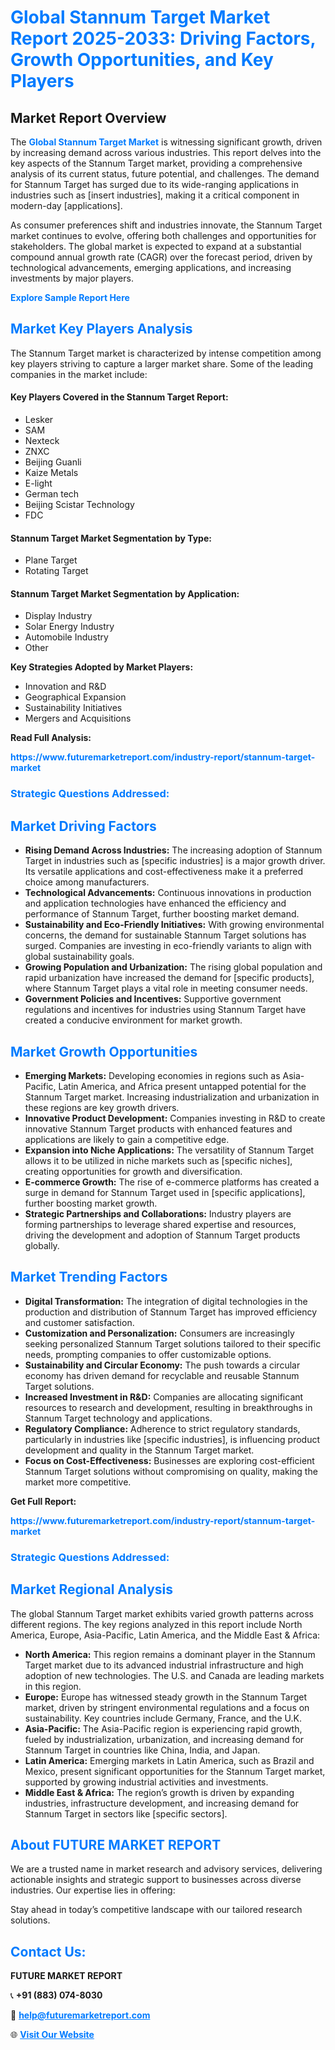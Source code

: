 <h1 style="color: #007BFF;">Global Stannum Target Market Report 2025-2033: Driving Factors, Growth Opportunities, and Key Players</h1>

<section id="overview">
<h2>Market Report Overview</h2>
<p>The <a href="https://www.futuremarketreport.com/industry-report/stannum-target-market" style="color: #007BFF; text-decoration: none;"><strong>Global Stannum Target Market</strong></a> is witnessing significant growth, driven by increasing demand across various industries. This report delves into the key aspects of the Stannum Target market, providing a comprehensive analysis of its current status, future potential, and challenges. The demand for Stannum Target has surged due to its wide-ranging applications in industries such as [insert industries], making it a critical component in modern-day [applications].</p>
<p>As consumer preferences shift and industries innovate, the Stannum Target market continues to evolve, offering both challenges and opportunities for stakeholders. The global market is expected to expand at a substantial compound annual growth rate (CAGR) over the forecast period, driven by technological advancements, emerging applications, and increasing investments by major players.</p>
</section>

<section id="overview">
<p><a href="https://www.futuremarketreport.com/request-sample/reportId=86397" style="color: #007BFF; text-decoration: none;"><strong>Explore Sample Report Here</strong></a></p>
</section>

<section id="key-players">
<h2 style="color: #007BFF;">Market Key Players Analysis</h2>
<p>The Stannum Target market is characterized by intense competition among key players striving to capture a larger market share. Some of the leading companies in the market include:</p>
<h4>Key Players Covered in the Stannum Target Report:</h4>
<ul><li>Lesker</li><li>SAM</li><li>Nexteck</li><li>ZNXC</li><li>Beijing Guanli</li><li>Kaize Metals</li><li>E-light</li><li>German tech</li><li>Beijing Scistar Technology</li><li>FDC</li></ul>
<h4>Stannum Target Market Segmentation by Type:</h4>
<ul><li>Plane Target</li><li>Rotating Target</li></ul>

<h4>Stannum Target Market Segmentation by Application:</h4>
<ul><li>Display Industry</li><li>Solar Energy Industry</li><li>Automobile Industry</li><li>Other</li></ul>
<p><strong>Key Strategies Adopted by Market Players:</strong></p>
<ul>
<li>Innovation and R&D</li>
<li>Geographical Expansion</li>
<li>Sustainability Initiatives</li>
<li>Mergers and Acquisitions</li>
</ul>
</section>

<section>
<p><strong>Read Full Analysis: </strong></p><a href="https://www.futuremarketreport.com/industry-report/stannum-target-market" style="color: #007BFF; text-decoration: none;"><strong>https://www.futuremarketreport.com/industry-report/stannum-target-market</strong></a>
<h3 style="color: #007BFF;">Strategic Questions Addressed:</h3>
</section>

<section id="driving-factors">
<h2 style="color: #007BFF;">Market Driving Factors</h2>
<ul>
<li><strong>Rising Demand Across Industries:</strong> The increasing adoption of Stannum Target in industries such as [specific industries] is a major growth driver. Its versatile applications and cost-effectiveness make it a preferred choice among manufacturers.</li>
<li><strong>Technological Advancements:</strong> Continuous innovations in production and application technologies have enhanced the efficiency and performance of Stannum Target, further boosting market demand.</li>
<li><strong>Sustainability and Eco-Friendly Initiatives:</strong> With growing environmental concerns, the demand for sustainable Stannum Target solutions has surged. Companies are investing in eco-friendly variants to align with global sustainability goals.</li>
<li><strong>Growing Population and Urbanization:</strong> The rising global population and rapid urbanization have increased the demand for [specific products], where Stannum Target plays a vital role in meeting consumer needs.</li>
<li><strong>Government Policies and Incentives:</strong> Supportive government regulations and incentives for industries using Stannum Target have created a conducive environment for market growth.</li>
</ul>
</section>

<section id="growth-opportunities">
<h2 style="color: #007BFF;">Market Growth Opportunities</h2>
<ul>
<li><strong>Emerging Markets:</strong> Developing economies in regions such as Asia-Pacific, Latin America, and Africa present untapped potential for the Stannum Target market. Increasing industrialization and urbanization in these regions are key growth drivers.</li>
<li><strong>Innovative Product Development:</strong> Companies investing in R&D to create innovative Stannum Target products with enhanced features and applications are likely to gain a competitive edge.</li>
<li><strong>Expansion into Niche Applications:</strong> The versatility of Stannum Target allows it to be utilized in niche markets such as [specific niches], creating opportunities for growth and diversification.</li>
<li><strong>E-commerce Growth:</strong> The rise of e-commerce platforms has created a surge in demand for Stannum Target used in [specific applications], further boosting market growth.</li>
<li><strong>Strategic Partnerships and Collaborations:</strong> Industry players are forming partnerships to leverage shared expertise and resources, driving the development and adoption of Stannum Target products globally.</li>
</ul>
</section>

<section id="trending-factors">
<h2 style="color: #007BFF;">Market Trending Factors</h2>
<ul>
<li><strong>Digital Transformation:</strong> The integration of digital technologies in the production and distribution of Stannum Target has improved efficiency and customer satisfaction.</li>
<li><strong>Customization and Personalization:</strong> Consumers are increasingly seeking personalized Stannum Target solutions tailored to their specific needs, prompting companies to offer customizable options.</li>
<li><strong>Sustainability and Circular Economy:</strong> The push towards a circular economy has driven demand for recyclable and reusable Stannum Target solutions.</li>
<li><strong>Increased Investment in R&D:</strong> Companies are allocating significant resources to research and development, resulting in breakthroughs in Stannum Target technology and applications.</li>
<li><strong>Regulatory Compliance:</strong> Adherence to strict regulatory standards, particularly in industries like [specific industries], is influencing product development and quality in the Stannum Target market.</li>
<li><strong>Focus on Cost-Effectiveness:</strong> Businesses are exploring cost-efficient Stannum Target solutions without compromising on quality, making the market more competitive.</li>
</ul>
</section>

<section>
<p><strong>Get Full Report: </strong></p><a href="https://www.futuremarketreport.com/industry-report/stannum-target-market" style="color: #007BFF; text-decoration: none;"><strong>https://www.futuremarketreport.com/industry-report/stannum-target-market</strong></a>
<h3 style="color: #007BFF;">Strategic Questions Addressed:</h3>
</section>


<section id="regional-analysis">
<h2 style="color: #007BFF;">Market Regional Analysis</h2>
<p>The global Stannum Target market exhibits varied growth patterns across different regions. The key regions analyzed in this report include North America, Europe, Asia-Pacific, Latin America, and the Middle East & Africa:</p>
<ul>
<li><strong>North America:</strong> This region remains a dominant player in the Stannum Target market due to its advanced industrial infrastructure and high adoption of new technologies. The U.S. and Canada are leading markets in this region.</li>
<li><strong>Europe:</strong> Europe has witnessed steady growth in the Stannum Target market, driven by stringent environmental regulations and a focus on sustainability. Key countries include Germany, France, and the U.K.</li>
<li><strong>Asia-Pacific:</strong> The Asia-Pacific region is experiencing rapid growth, fueled by industrialization, urbanization, and increasing demand for Stannum Target in countries like China, India, and Japan.</li>
<li><strong>Latin America:</strong> Emerging markets in Latin America, such as Brazil and Mexico, present significant opportunities for the Stannum Target market, supported by growing industrial activities and investments.</li>
<li><strong>Middle East & Africa:</strong> The region’s growth is driven by expanding industries, infrastructure development, and increasing demand for Stannum Target in sectors like [specific sectors].</li>
</ul>
</section>

<footer>
<h2 style="color: #007BFF;">About FUTURE MARKET REPORT</h2>
<p>We are a trusted name in market research and advisory services, delivering actionable insights and strategic support to businesses across diverse industries. Our expertise lies in offering:</p>

<p>Stay ahead in today’s competitive landscape with our tailored research solutions.</p>

<h2 style="color: #007BFF;">Contact Us:</h2>
<p><strong>FUTURE MARKET REPORT</strong></p>
<p>📞 <strong>+91 (883) 074-8030</strong></p>
<p>📧 <strong><a href="mailto:help@futuremarketreport.com" style="color: #007BFF;">help@futuremarketreport.com</a></strong></p>
<p>🌐 <strong><a href="https://www.futuremarketreport.com/" style="color: #007BFF;">Visit Our Website</a></strong></p>
</footer>